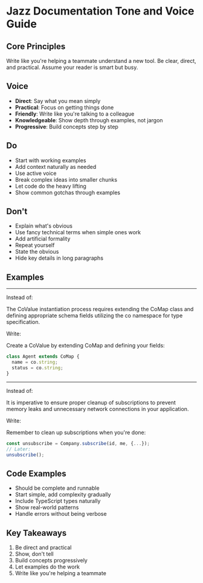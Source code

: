 # Jazz Documentation Tone and Voice Guide

## Core Principles

Write like you're helping a teammate understand a new tool. Be clear, direct, and practical. Assume your reader is smart but busy.

## Voice

- **Direct**: Say what you mean simply
- **Practical**: Focus on getting things done
- **Friendly**: Write like you're talking to a colleague
- **Knowledgeable**: Show depth through examples, not jargon
- **Progressive**: Build concepts step by step

## Do

- Start with working examples
- Add context naturally as needed
- Use active voice
- Break complex ideas into smaller chunks
- Let code do the heavy lifting
- Show common gotchas through examples

## Don't

- Explain what's obvious
- Use fancy technical terms when simple ones work
- Add artificial formality
- Repeat yourself
- State the obvious
- Hide key details in long paragraphs

## Examples

---

Instead of:

The CoValue instantiation process requires extending the CoMap class and defining appropriate schema fields utilizing the co namespace for type specification.

Write:

Create a CoValue by extending CoMap and defining your fields:

```ts
class Agent extends CoMap {
  name = co.string;
  status = co.string;
}
```

---

Instead of:

It is imperative to ensure proper cleanup of subscriptions to prevent memory leaks and unnecessary network connections in your application.

Write:

Remember to clean up subscriptions when you're done:

```ts
const unsubscribe = Company.subscribe(id, me, {...});
// Later:
unsubscribe();
```

## Code Examples

- Should be complete and runnable
- Start simple, add complexity gradually
- Include TypeScript types naturally
- Show real-world patterns
- Handle errors without being verbose

## Key Takeaways

1. Be direct and practical
2. Show, don't tell
3. Build concepts progressively
4. Let examples do the work
5. Write like you're helping a teammate
